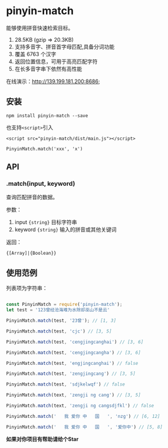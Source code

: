 # pinyin-match

能够使用拼音快速检索目标。

1. 28.5KB (gzip => 20.3KB)
2. 支持多音字、拼音首字母匹配,具备分词功能
3. 覆盖 6763 个汉字
4. 返回位置信息，可用于高亮匹配字符
5. 在长多音字串下依然有高性能

在线演示：<http://139.199.181.200:8686>;

## 安装

```shell
npm install pinyin-match --save
```

也支持`<script>`引入

`<script src="pinyin-match/dist/main.js"></script>`

`PinyinMatch.match('xxx', 'x')`

## API

### .match(input, keyword)

查询匹配拼音的数据。

参数：

1. input `{string}` 目标字符串
2. keyword `{string}` 输入的拼音或其他关键词

返回：

`{[Array]|{Boolean}}`

## 使用范例

列表项为字符串：

```js

const PinyinMatch = require('pinyin-match');
let test = '123曾经沧海难为水除却巫山不是云'

PinyinMatch.match(test, '23曾'); // [1, 3]

PinyinMatch.match(test, 'cjc') // [3, 5]

PinyinMatch.match(test, 'cengjingcanghai') // [3, 6]

PinyinMatch.match(test, 'cengjingcangha') // [3, 6]

PinyinMatch.match(test, 'engjingcanghai') // false

PinyinMatch.match(test, 'zengjingcang') // [3, 5]

PinyinMatch.match(test, 'sdjkelwqf') // false

PinyinMatch.match(text, 'zengji ng cang') // [3, 5]

PinyinMatch.match(text, 'zengji ng cangsdjfkl') // false

PinyinMatch.match('   我 爱你 中   国   ', 'nzg') // [6, 12]

PinyinMatch.match('   我 爱你 中   国   ', '爱你中') // [5, 8]

```
**如果对你项目有帮助请给个Star**
